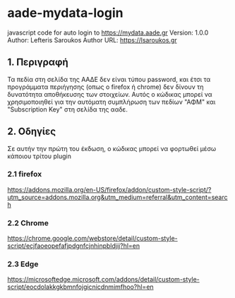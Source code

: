 # aade-mydata-login
javascript code for auto login to https://mydata.aade.gr
Version: 1.0.0
Author: Lefteris Saroukos
Author URL: https://lsaroukos.gr

## 1. Περιγραφή
Τα πεδία στη σελίδα της ΑΑΔΕ δεν είναι τύπου password, και έτσι τα προγράμματα περιήγησης (οπως ο firefox ή chrome) δεν δίνουν τη δυνατότητα αποθήκευσης των στοιχείων.
Αυτός ο κώδικας μπορεί να χρησιμοποιηθεί για την αυτόματη συμπλήρωση των πεδίων "ΑΦΜ" και "Subscription Key" στη σελίδα της ααδε.

## 2. Οδηγίες
Σε αυτήν την πρώτη του έκδωση, ο κώδικας μπορεί να φορτωθεί μέσω κάποιου τρίτου plugin

### 2.1 firefox
https://addons.mozilla.org/en-US/firefox/addon/custom-style-script/?utm_source=addons.mozilla.org&utm_medium=referral&utm_content=search

### 2.2 Chrome
https://chrome.google.com/webstore/detail/custom-style-script/ecjfaoeopefafjpdgnfcjnhinpbldjij?hl=en

### 2.3 Edge
https://microsoftedge.microsoft.com/addons/detail/custom-style-script/eocdolakkgkbmnfojgicnicdnmimfhoo?hl=en

